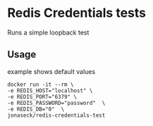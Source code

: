 # Redis Credentials tests

Runs a simple loopback test

## Usage

example shows default values

```
docker run -it --rm \
-e REDIS_HOST="localhost" \
-e REDIS_PORT="6379" \
-e REDIS_PASSWORD="password"  \
-e REDIS_DB="0"  \
jonaseck/redis-credentials-test
```